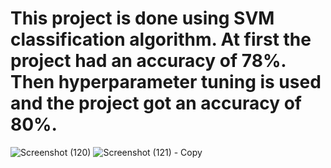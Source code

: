 # This project is done using SVM classification algorithm. At first the project had an accuracy of 78%. Then hyperparameter tuning is used and the project got an accuracy of 80%.
![Screenshot (120)](https://github.com/SpandanBandhu/Credit_Card_Fraud_Detection/assets/96427941/d5797584-e644-41ba-9e3a-3284b27626b1)
![Screenshot (121) - Copy](https://github.com/SpandanBandhu/Credit_Card_Fraud_Detection/assets/96427941/ad6ed5d1-e8e3-466b-a6af-496e235908a1)
